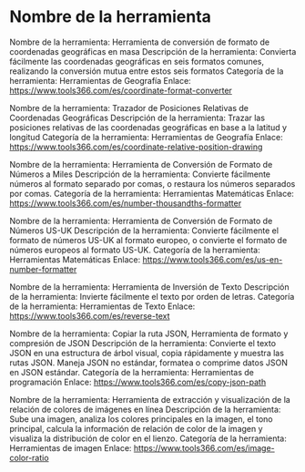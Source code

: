 # Nombre de la herramienta

Nombre de la herramienta: Herramienta de conversión de formato de coordenadas geográficas en masa
Descripción de la herramienta: Convierta fácilmente las coordenadas geográficas en seis formatos comunes, realizando la conversión mutua entre estos seis formatos
Categoría de la herramienta: Herramientas de Geografía
Enlace: https://www.tools366.com/es/coordinate-format-converter

Nombre de la herramienta: Trazador de Posiciones Relativas de Coordenadas Geográficas
Descripción de la herramienta: Trazar las posiciones relativas de las coordenadas geográficas en base a la latitud y longitud
Categoría de la herramienta: Herramientas de Geografía
Enlace: https://www.tools366.com/es/coordinate-relative-position-drawing

Nombre de la herramienta: Herramienta de Conversión de Formato de Números a Miles
Descripción de la herramienta: Convierte fácilmente números al formato separado por comas, o restaura los números separados por comas.
Categoría de la herramienta: Herramientas Matemáticas
Enlace: https://www.tools366.com/es/number-thousandths-formatter

Nombre de la herramienta: Herramienta de Conversión de Formato de Números US-UK
Descripción de la herramienta: Convierte fácilmente el formato de números US-UK al formato europeo, o convierte el formato de números europeos al formato US-UK.
Categoría de la herramienta: Herramientas Matemáticas
Enlace: https://www.tools366.com/es/us-en-number-formatter

Nombre de la herramienta: Herramienta de Inversión de Texto
Descripción de la herramienta: Invierte fácilmente el texto por orden de letras.
Categoría de la herramienta: Herramientas de Texto
Enlace: https://www.tools366.com/es/reverse-text

Nombre de la herramienta: Copiar la ruta JSON, Herramienta de formato y compresión de JSON
Descripción de la herramienta: Convierte el texto JSON en una estructura de árbol visual, copia rápidamente y muestra las rutas JSON. Maneja JSON no estándar, formatea o comprime datos JSON en JSON estándar.
Categoría de la herramienta: Herramientas de programación
Enlace: https://www.tools366.com/es/copy-json-path

Nombre de la herramienta: Herramienta de extracción y visualización de la relación de colores de imágenes en línea
Descripción de la herramienta: Sube una imagen, analiza los colores principales en la imagen, el tono principal, calcula la información de relación de color de la imagen y visualiza la distribución de color en el lienzo.
Categoría de la herramienta: Herramientas de imagen
Enlace: https://www.tools366.com/es/image-color-ratio

